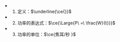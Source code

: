 -
  1. 定义：$\underline{\ce{}}$
-
  2. 功率的表达式：$\ce{\Large{P\ =\ \frac{W}{t}}}$
-
  3. 功率的单位：$\ce{焦耳/秒 }$